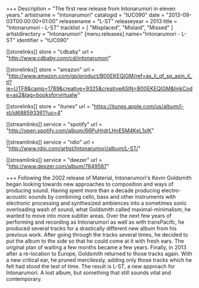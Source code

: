 +++
Description = "The first new release from Intonarumori in eleven years."
artistname = "Intonarumori"
catalogid = "tUC090"
date = "2013-09-03T00:00:00+01:00"
releasename = "L-ST"
releaseyear = 2013
title = "Intonarumori - L-ST"
tracklist = [ "Misplaced", "Mislaid", "Missed" ]
artistdirectory = "Intonarumori"
[menu.releases]
	name="Intonarumori - L-ST"
	identifier = "tUC090"

[[storelinks]]
	store = "cdbaby"
	url = "http://www.cdbaby.com/cd/intonarumori"

[[storelinks]]
	store = "amazon"
	url = "http://www.amazon.com/gp/product/B00EKEQIGM/ref=as_li_qf_sp_asin_il_tl?ie=UTF8&camp=1789&creative=9325&creativeASIN=B00EKEQIGM&linkCode=as2&tag=booksforvirtualw"

[[storelinks]]
	store = "itunes"
	url = "https://itunes.apple.com/us/album/l-st/id688593361?uo=4"

[[streamlinks]]
	service = "spotify"
	url = "http://open.spotify.com/album/66PuHrdrLHnE5M4KeL1xlK"

[[streamlinks]]
	service = "rdio"
	url = "http://www.rdio.com/artist/Intonarumori/album/L-ST/"

[[streamlinks]]
	service = "deezer"
	url = "http://www.deezer.com/album/7649567"

+++
Following the 2002 release of Material, Intonarumori's Kevin Goldsmith began looking towards new approaches to composition and ways of producing sound. Having spent more than a decade producing electro-acoustic sounds by combining cello, bass and other instruments with electronic processing and synthesized ambiences into a sometimes sonic overloading wash of sound, what Goldsmith called maximal-minimalism; he wanted to move into more subtler areas. Over the next few years of performing and recording as Intonarumori as well as with transPacifc, he produced several tracks for a drastically different new album from his previous work. After going through the tracks several times, he decided to put the album to the side so that he could come at it with fresh ears. The original plan of waiting a few months became a few years. Finally, in 2013 after a re-location to Europe, Goldsmith returned to those tracks again. With a new critical ear, he pruned mercilessly, adding only those tracks which he felt had stood the test of time. The result is L-ST, a new approach for Intonarumori. A lost album, but something that still sounds vital and contemporary.